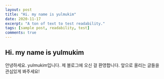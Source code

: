 ```yaml
---
layout: post
title: "Hi. my name is yulmukim"
date: 2020-11-17
excerpt: "A ton of text to test readability."
tags: [sample post, readability, test]
comments: true
---
```

## Hi. my name is yulmukim

안녕하세요. yulmukim입니다. 제 블로그에 오신 걸 환영합니다. 앞으로 올리는 글들을 관심있게 봐주세요!
